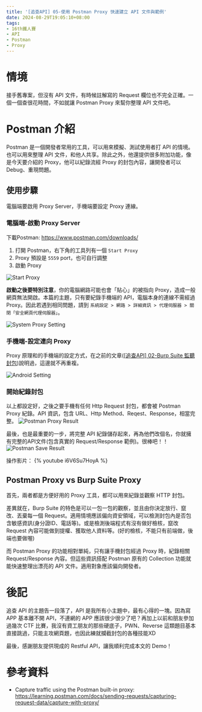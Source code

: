 ```yaml
---
title: '[追查API] 05-使用 Postman Proxy 快速建立 API 文件與範例'
date: 2024-08-29T19:05:10+08:00
tags:
- 16th鐵人賽
- API
- Postman
- Proxy
---
```


# 情境
接手舊專案，但沒有 API 文件，有時候註解寫的 Request 欄位也不完全正確。一個一個查很花時間，不如就讓 Postman Proxy 來幫你整理 API 文件吧。
<!-- more -->

# Postman 介紹
Postman 是一個開發者常用的工具，可以用來模擬、測試使用者打 API 的情境。也可以用來整理 API 文件，和他人共享。除此之外，他還提供很多附加功能，像是今天要介紹的 Proxy，他可以紀錄流經 Proxy 的封包內容，讓開發者可以 Debug、重現問題。

## 使用步驟
電腦端要啟用 Proxy Server，手機端要設定 Proxy 連線。

### 電腦端-啟動 Proxy Server
下載Postman: https://www.postman.com/downloads/

1. 打開 Postman，右下角的工具列有一個 `Start Proxy`
2. Proxy 預設是 `5559` port，也可自行調整
3. 啟動 Proxy

![Start Proxy](StartProxy.png)

**啟動之後要特別注意**，你的電腦網路可能也會「貼心」的被指向 Proxy，造成一般網頁無法開啟。本篇的主題，只有要紀錄手機端的 API，電腦本身的連線不需經過 Proxy。因此若遇到相同問題，請到 `系統設定 > 網路 > 詳細資訊 > 代理伺服器 > 關閉「安全網頁代理伺服器」`。

![System Proxy Setting](SystemProxySetting.png)

### 手機端-設定連向 Proxy
Proxy 原理和的手機端的設定方式，在之前的文章([[追查API] 02-Burp Suite 監聽封包](https://dreambo4.github.io/2024/08/14/%E8%BF%BD%E6%9F%A5API-02-BurpSuite%E7%9B%A3%E8%81%BD%E5%B0%81%E5%8C%85/))說明過，這邊就不再重複。

![Android Setting](AndroidSetting.png)

### 開始紀錄封包
以上都設定好，之後之要手機有任何 Http Request 封包，都會被 Postman Proxy 紀錄。API 資訊，包含 URL、Http Method、Reqest、Response，相當完整。
![Postman Proxy Result](PostmanProxyResult.png)

最後，也是最重要的一步，將完整 API 紀錄儲存起來，再為他們改個名，你就擁有完整的API文件(包含真實的 Request/Response 範例)。很棒吧！！
![Postman Save Result](PostmanSaveResult.png)

操作影片：
{% youtube i6V6Su7HoyA %}

## Postman Proxy vs Burp Suite Proxy
首先，兩者都是方便好用的 Proxy 工具，都可以用來紀錄並觀察 HTTP 封包。

差異就在，Burp Suite 的特色是可以一包一包的觀察，並且由你決定放行、竄改、丟棄每一個 Request。適用情境應該偏向資安領域，可以檢測封包內是否包含敏感資訊(身分證ID、電話等)。或是檢測後端程式有沒有做好檢核，竄改 Request 內容可能做到提權、獲取他人資料等。(好的檢核，不能只有前端做，後端也要做喔)

而 Postman Proxy 的功能相對單純，只有讓手機封包經過 Proxy 時，紀錄相關 Request/Response 內容。但這些資訊搭配 Postman 原有的 Collection 功能就能快速整理出漂亮的 API 文件。適用對象應該偏向開發者。

# 後記
追查 API 的主題告一段落了，API 是我所有小主題中，最有心得的一塊。因為寫 APP 基本離不開 API，不連網的 APP 應該很少很少了吧？再加上以前和朋友參加過幾次 CTF 比賽，我沒有資工朋友的那些硬底子，PWN、Reverse 這類題目基本直接跳過，只能主攻網頁題，也因此練就攔截封包的各種技能XD

最後，感謝朋友提供現成的 Restful API，讓我順利完成本文的 Demo！

# 參考資料
- Capture traffic using the Postman built-in proxy: https://learning.postman.com/docs/sending-requests/capturing-request-data/capture-with-proxy/